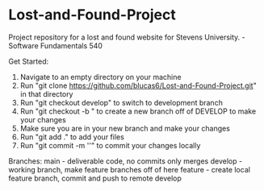 # Lost-and-Found-Project
Project repository for a lost and found website for Stevens University. -Software Fundamentals 540


Get Started:
1. Navigate to an empty directory on your machine
2. Run "git clone https://github.com/blucas6/Lost-and-Found-Project.git" in that directory
3. Run "git checkout develop" to switch to development branch
4. Run "git checkout -b <name-of-your-new-branch>" to create a new branch off of DEVELOP to make your changes
5. Make sure you are in your new branch and make your changes
6. Run "git add ." to add your files
7. Run "git commit -m '<say-what-you-did>'" to commit your changes locally


Branches:
main - deliverable code, no commits only merges
develop - working branch, make feature branches off of here
feature - create local feature branch, commit and push to remote develop
